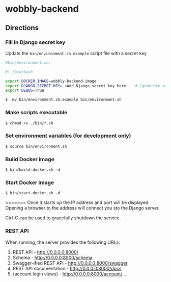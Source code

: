 # wobbly-backend

## Directions

### Fill in Django secret key

Update the `bin/environment.sh.example` script file with a secret key

```sh
#bin/environment.sh:

#! /bin/bash

export DOCKER_IMAGE=wobbly-backend-image
export DJANGO_SECRET_KEY= <Add Django secret key here    # (generate <= 32 characters)>
export DEBUG=True
```

`$  mv bin/environment.sh.example bin/environment.sh`

### Make scripts executable

`$ chmod +x ./bin/*.sh`

### Set environment variables (for development only)

`$ source bin/environment.sh`

### Build Docker image

`$ bin/build-docker.sh -d`

### Start Docker image

`$ bin/start-docker.sh -d`

=======
Once it starts up the IP address and port will be displayed. Opening a browser to the address will connect you sto the Django server.

Ctrl-C can be used to gracefully shutdown the service.

### REST API

When running, the server provides the following URLs:

1. REST API - http://0.0.0.0:8000/
2. Schema - http://0.0.0.0:8000/schema
2. Swagger-ified REST API - http://0.0.0.0:8000/swagger
3. REST API documentation - http://0.0.0.0:8000/docs
4. (account login views) - http://0.0.0.0:8000/account/...

